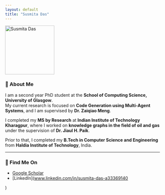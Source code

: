 ```yaml
---
layout: default
title: "Susmita Das"
---
```


<img src="/portfolio/assets/images/susmita.jpg" alt="Susmita Das" width="160"/>

### 👋 About Me

I am a second year PhD student at the **School of Computing Science, University of Glasgow**.  
My current research is focused on **Code Generation using Multi-Agent Systems**, and I am supervised by **Dr. Zaiqiao Meng**.

I completed my **MS by Research** at **Indian Institute of Technology Kharagpur**, where I worked on **knowledge graphs in the field of oil and gas** under the supervision of **Dr. Jiaul H. Paik**.

Prior to that, I completed my **B.Tech in Computer Science and Engineering** from **Haldia Institute of Technology**, India.

---


### 🔗 Find Me On

- [Google Scholar](https://scholar.google.com/citations?user=_P2f8dkAAAAJ&hl=en)
- [LinkedIn](www.linkedin.com/in/susmita-das-a33369140

)